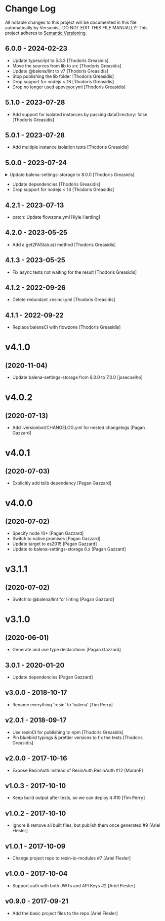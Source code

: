 # Change Log

All notable changes to this project will be documented in this file
automatically by Versionist. DO NOT EDIT THIS FILE MANUALLY!
This project adheres to [Semantic Versioning](http://semver.org/).

## 6.0.0 - 2024-02-23

* Update typescript to 5.3.3 [Thodoris Greasidis]
* Move the sources from lib to src [Thodoris Greasidis]
* Update @balena/lint to v7 [Thodoris Greasidis]
* Stop publishing the lib folder [Thodoris Greasidis]
* Drop support for nodejs < 18 [Thodoris Greasidis]
* Drop no longer used appveyor.yml [Thodoris Greasidis]

## 5.1.0 - 2023-07-28

* Add support for isolated instances by passing dataDirectory: false [Thodoris Greasidis]

## 5.0.1 - 2023-07-28

* Add multiple instance isolation tests [Thodoris Greasidis]

## 5.0.0 - 2023-07-24


<details>
<summary> Update balena-settings-storage to 8.0.0 [Thodoris Greasidis] </summary>

> ### balena-settings-storage-8.0.0 - 2023-07-24
> 
> * virtual-storage: Use an object without a prototype as the store [Thodoris Greasidis]
> * Specify a browser entry point [Thodoris Greasidis]
> * Use es6 exports [Thodoris Greasidis]
> * Update TypeScript to 5.1.6 [Thodoris Greasidis]
> * Drop support for nodejs < 14 [Thodoris Greasidis]
> 
> ### balena-settings-storage-7.0.2 - 2022-11-08
> 
> * Update balena-errors from v4.7.1 to v4.7.3 [JSReds]
> 
> ### balena-settings-storage-7.0.1 - 2022-11-01
> 
> * Fix tests on node18 [Thodoris Greasidis]
> * Replace balenaCI with flowzone [JSReds]
> 

</details>

* Update dependencies [Thodoris Greasidis]
* Drop support for nodejs < 14 [Thodoris Greasidis]

## 4.2.1 - 2023-07-13

* patch: Update flowzone.yml [Kyle Harding]

## 4.2.0 - 2023-05-25

* Add a get2FAStatus() method [Thodoris Greasidis]

## 4.1.3 - 2023-05-25

* Fix async tests not waiting for the result [Thodoris Greasidis]

## 4.1.2 - 2022-09-26

* Delete redundant .resinci.yml [Thodoris Greasidis]

## 4.1.1 - 2022-09-22

* Replace balenaCI with flowzone [Thodoris Greasidis]

# v4.1.0
## (2020-11-04)

* Update balena-settings-storage from 6.0.0 to 7.0.0 [josecoelho]

# v4.0.2
## (2020-07-13)

* Add .versionbot/CHANGELOG.yml for nested changelogs [Pagan Gazzard]

# v4.0.1
## (2020-07-03)

* Explicitly add tslib dependency [Pagan Gazzard]

# v4.0.0
## (2020-07-02)

* Specify node 10+ [Pagan Gazzard]
* Switch to native promises [Pagan Gazzard]
* Update target to es2015 [Pagan Gazzard]
* Update to balena-settings-storage 6.x [Pagan Gazzard]

# v3.1.1
## (2020-07-02)

* Switch to @balena/lint for linting [Pagan Gazzard]

# v3.1.0
## (2020-06-01)

* Generate and use type declarations [Pagan Gazzard]

## 3.0.1 - 2020-01-20

* Update dependencies [Pagan Gazzard]

## v3.0.0 - 2018-10-17

* Rename everything 'resin' to 'balena' [Tim Perry]

## v2.0.1 - 2018-09-17

* Use resinCI for publishing to npm [Thodoris Greasidis]
* Pin bluebird typings & prettier versions to fix the tests [Thodoris Greasidis]

## v2.0.0 - 2017-10-16

* Expose ResinAuth instead of ResinAuth.ResinAuth #12 [MoranF]

## v1.0.3 - 2017-10-10

* Keep build output after tests, so we can deploy it #10 [Tim Perry]

## v1.0.2 - 2017-10-10

* Ignore & remove all built files, but publish them once generated #9 [Ariel Flesler]

## v1.0.1 - 2017-10-09

* Change project repo to resin-io-modules #7 [Ariel Flesler]

## v1.0.0 - 2017-10-04

* Support auth with both JWTs and API Keys #2 [Ariel Flesler]

## v0.9.0 - 2017-09-21

* Add the basic project files to the repo [Ariel Flesler]
